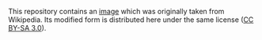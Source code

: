 This repository contains an [image](https://en.wikipedia.org/wiki/File:Snowman_drawing.svg) which
was originally taken from Wikipedia. Its modified form is distributed here under the same license
([CC BY-SA 3.0](https://creativecommons.org/licenses/by-sa/3.0/deed.en)).